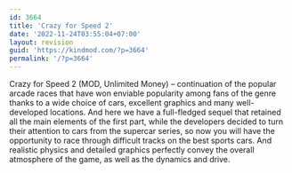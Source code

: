 ```yaml
---
id: 3664
title: 'Crazy for Speed 2'
date: '2022-11-24T03:55:04+07:00'
layout: revision
guid: 'https://kindmod.com/?p=3664'
permalink: '/?p=3664'
---
```


Crazy for Speed 2 (MOD, Unlimited Money) – continuation of the popular arcade races that have won enviable popularity among fans of the genre thanks to a wide choice of cars, excellent graphics and many well-developed locations. And here we have a full-fledged sequel that retained all the main elements of the first part, while the developers decided to turn their attention to cars from the supercar series, so now you will have the opportunity to race through difficult tracks on the best sports cars. And realistic physics and detailed graphics perfectly convey the overall atmosphere of the game, as well as the dynamics and drive.